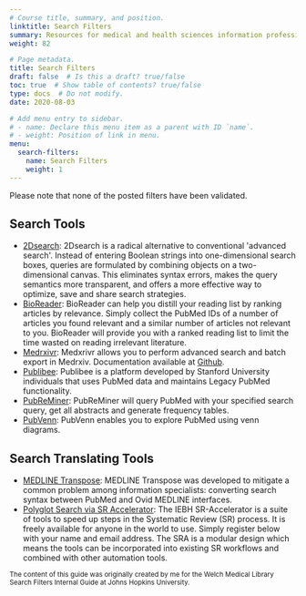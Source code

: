 ```yaml
---
# Course title, summary, and position.
linktitle: Search Filters
summary: Resources for medical and health sciences information professionals building bibliographic literature database searches.
weight: 82

# Page metadata.
title: Search Filters
draft: false  # Is this a draft? true/false
toc: true  # Show table of contents? true/false
type: docs  # Do not modify.
date: 2020-08-03

# Add menu entry to sidebar.
# - name: Declare this menu item as a parent with ID `name`.
# - weight: Position of link in menu.
menu:
  search-filters:
    name: Search Filters
    weight: 1
---
```


Please note that none of the posted filters have been validated.

## Search Tools
* [2Dsearch](https://app.2dsearch.com/): 2Dsearch is a radical alternative to conventional 'advanced search'. Instead of entering Boolean strings into one-dimensional search boxes, queries are formulated by combining objects on a two-dimensional canvas. This eliminates syntax errors, makes the query semantics more transparent, and offers a more effective way to optimize, save and share search strategies.
* [BioReader](http://www.cbs.dtu.dk/services/BioReader/): BioReader can help you distill your reading list by ranking articles by relevance. Simply collect the PubMed IDs of a number of articles you found relevant and a similar number of articles not relevant to you. BioReader will provide you with a ranked reading list to limit the time wasted on reading irrelevant literature.
* [Medrxivr](https://mcguinlu.shinyapps.io/medrxivr/): Medxrivr allows you to perform advanced search and batch export in Medrxiv. Documentation available at [Github](https://mcguinlu.github.io/medrxivr/index.html).
* [Publibee](https://www.publibee.com/): Publibee is a platform developed by Stanford University individuals that uses PubMed data and maintains Legacy PubMed functionality.
* [PubReMiner](https://hgserver2.amc.nl/cgi-bin/miner/miner2.cgi): PubReMiner will query PubMed with your specified search query, get all abstracts and generate frequency tables.
* [PubVenn](https://pubvenn.appspot.com/): PubVenn enables you to explore PubMed using venn diagrams.

## Search Translating Tools
* [MEDLINE Transpose](https://medlinetranspose.github.io/): MEDLINE Transpose was developed to mitigate a common problem among information specialists: converting search syntax between PubMed and Ovid MEDLINE interfaces.
* [Polyglot Search via SR Accelerator](http://sr-accelerator.com/#/polyglot): The IEBH SR-Accelerator is a suite of tools to speed up steps in the Systematic Review (SR) process. It is freely available for anyone in the world to use. Simply register below with your name and email address. The SRA is a modular design which means the tools can be incorporated into existing SR workflows and combined with other automation tools.


<sub>The content of this guide was originally created by me for the Welch Medical Library Search Filters Internal Guide at Johns Hopkins University.</sub>
